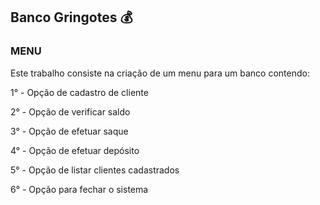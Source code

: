 ## **Banco Gringotes** 💰

### MENU

Este trabalho consiste na criação de um menu para um banco contendo:

1° - Opção de cadastro de cliente

2° - Opção de verificar saldo

3° - Opção de efetuar saque

4° - Opção de efetuar depósito

5° - Opção de listar clientes cadastrados

6° - Opção para fechar o sistema
